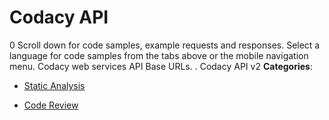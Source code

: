 # Codacy API


0 Scroll down for code samples, example requests and responses. Select a language for code samples from the tabs above or the mobile navigation menu.  Codacy web services API Base URLs. . Codacy API v2
**Categories**:

- [Static Analysis](https://github/awesome-apis/awesome-apis#static-analysis)

- [Code Review](https://github/awesome-apis/awesome-apis#code-review)



